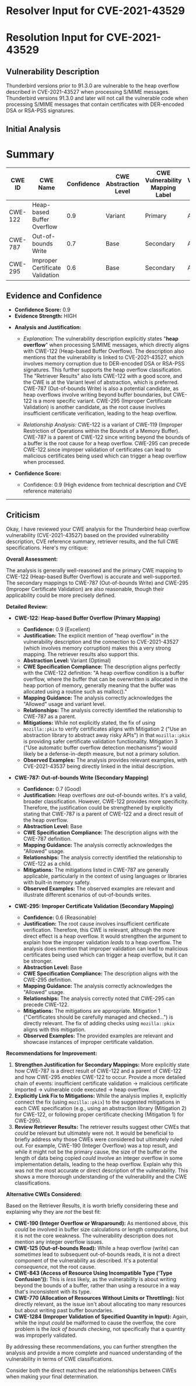 # Resolver Input for CVE-2021-43529

# Resolution Input for CVE-2021-43529

## Vulnerability Description
Thunderbird versions prior to 91.3.0 are vulnerable to the heap overflow described in CVE-2021-43527 when processing S/MIME messages. Thunderbird versions 91.3.0 and later will not call the vulnerable code when processing S/MIME messages that contain certificates with DER-encoded DSA or RSA-PSS signatures.

## Initial Analysis
# Summary
| CWE ID | CWE Name | Confidence | CWE Abstraction Level | CWE Vulnerability Mapping Label | CWE-Vulnerability Mapping Notes |
|---|---|---|---|---|---|
| CWE-122 | Heap-based Buffer Overflow | 0.9 | Variant | Primary | Allowed |
| CWE-787 | Out-of-bounds Write | 0.7 | Base | Secondary | Allowed |
| CWE-295 | Improper Certificate Validation | 0.6 | Base | Secondary | Allowed |

## Evidence and Confidence

*   **Confidence Score:** 0.9
*   **Evidence Strength:** HIGH

- **Analysis and Justification:**  
  - *Explanation:* The vulnerability description explicitly states "**heap overflow**" when processing S/MIME messages, which directly aligns with CWE-122 (Heap-based Buffer Overflow). The description also mentions that the vulnerability is linked to CVE-2021-43527, which involves memory corruption due to DER-encoded DSA or RSA-PSS signatures. This further supports the heap overflow classification. The "Retriever Results" also lists CWE-122 with a good score, and the CWE is at the Variant level of abstraction, which is preferred. CWE-787 (Out-of-bounds Write) is also a potential candidate, as heap overflows involve writing beyond buffer boundaries, but CWE-122 is a more specific variant. CWE-295 (Improper Certificate Validation) is another candidate, as the root cause involves insufficient certificate verification, leading to the heap overflow.
  
  - *Relationship Analysis:* CWE-122 is a variant of CWE-119 (Improper Restriction of Operations within the Bounds of a Memory Buffer). CWE-787 is a parent of CWE-122 since writing beyond the bounds of a buffer is the root cause for a heap overflow. CWE-295 can precede CWE-122 since improper validation of certificates can lead to malicious certificates being used which can trigger a heap overflow when processed.

- **Confidence Score:**  
  - Confidence: 0.9 (High evidence from technical description and CVE reference materials)

---

## Criticism
Okay, I have reviewed your CWE analysis for the Thunderbird heap overflow vulnerability (CVE-2021-43527) based on the provided vulnerability description, CVE reference summary, retriever results, and the full CWE specifications. Here's my critique:

**Overall Assessment:**

The analysis is generally well-reasoned and the primary CWE mapping to CWE-122 (Heap-based Buffer Overflow) is accurate and well-supported. The secondary mappings to CWE-787 (Out-of-bounds Write) and CWE-295 (Improper Certificate Validation) are also reasonable, though their applicability could be more precisely defined.

**Detailed Review:**

*   **CWE-122: Heap-based Buffer Overflow (Primary Mapping)**

    *   **Confidence:** 0.9 (Excellent)
    *   **Justification:** The explicit mention of "heap overflow" in the vulnerability description and the connection to CVE-2021-43527 (which involves memory corruption) makes this a very strong mapping. The retriever results also support this.
    *   **Abstraction Level:** Variant (Optimal)
    *   **CWE Specification Compliance:** The description aligns perfectly with the CWE-122 definition: "A heap overflow condition is a buffer overflow, where the buffer that can be overwritten is allocated in the heap portion of memory, generally meaning that the buffer was allocated using a routine such as malloc()."
    *   **Mapping Guidance:** The analysis correctly acknowledges the "Allowed" usage and variant level.
    *   **Relationships:** The analysis correctly identified the relationship to CWE-787 as a parent.
    *   **Mitigations:** While not explicitly stated, the fix of using `mozilla::pkix` to verify certificates aligns with Mitigation 2 ("Use an abstraction library to abstract away risky APIs") in that `mozilla::pkix` is providing safer certificate validation functionality. Mitigation 3 ("Use automatic buffer overflow detection mechanisms") would likely be a defense-in-depth measure, but not a primary solution.
    *   **Observed Examples:** The analysis provides relevant examples, with CVE-2021-43537 being directly linked in the initial description.

*   **CWE-787: Out-of-bounds Write (Secondary Mapping)**

    *   **Confidence:** 0.7 (Good)
    *   **Justification:** Heap overflows *are* out-of-bounds writes. It's a valid, broader classification. However, CWE-122 provides more specificity. Therefore, the justification could be strengthened by explicitly stating that CWE-787 is a parent of CWE-122 and a direct result of the heap overflow.
    *   **Abstraction Level:** Base
    *   **CWE Specification Compliance:** The description aligns with the CWE-787 definition.
    *   **Mapping Guidance:** The analysis correctly acknowledges the "Allowed" usage.
    *   **Relationships:** The analysis correctly identified the relationship to CWE-122 as a child.
    *   **Mitigations:** The mitigations listed in CWE-787 are generally applicable, particularly in the context of using languages or libraries with built-in memory safety.
    *   **Observed Examples:** The observed examples are relevant and illustrate different scenarios of out-of-bounds writes.

*   **CWE-295: Improper Certificate Validation (Secondary Mapping)**

    *   **Confidence:** 0.6 (Reasonable)
    *   **Justification:**  The root cause involves insufficient certificate verification. Therefore, this CWE is relevant, although the more direct effect is a heap overflow. It would strengthen the argument to explain how the improper validation *leads* to a heap overflow. The analysis does mention that improper validation can lead to malicious certificates being used which can trigger a heap overflow, but it can be stronger.
    *   **Abstraction Level:** Base
    *   **CWE Specification Compliance:** The description aligns with the CWE-295 definition.
    *   **Mapping Guidance:** The analysis correctly acknowledges the "Allowed" usage.
    *   **Relationships:** The analysis correctly noted that CWE-295 can precede CWE-122.
    *   **Mitigations:** The mitigations are appropriate. Mitigation 1 ("Certificates should be carefully managed and checked...") is directly relevant. The fix of adding checks using `mozilla::pkix` aligns with this mitigation.
    *   **Observed Examples:** The provided examples are relevant and showcase instances of improper certificate validation.

**Recommendations for Improvement:**

1.  **Strengthen Justification for Secondary Mappings:** More explicitly state how CWE-787 is a direct result of CWE-122 and a parent of CWE-122 and how CWE-295 *enables* CWE-122 to occur. Provide a more detailed chain of events: insufficient certificate validation -> malicious certificate imported -> vulnerable code executed -> heap overflow.
2.  **Explicitly Link Fix to Mitigations:**  While the analysis implies it, explicitly connect the fix (using `mozilla::pkix`) to the suggested mitigations in each CWE specification (e.g., using an abstraction library (Mitigation 2) for CWE-122, or following proper certificate checking (Mitigation 1) for CWE-295).
3.  **Review Retriever Results:** The retriever results suggest other CWEs that *could* be relevant but ultimately were not. It would be beneficial to briefly address why those CWEs were considered but ultimately ruled out. For example, CWE-190 (Integer Overflow) was a top result, and while it might not be the primary cause, the size of the buffer or the length of data being copied *could* involve an integer overflow in some implementation details, leading to the heap overflow. Explain why this was not the most accurate or direct description of the vulnerability. This shows a more thorough understanding of the vulnerability and the CWE classifications.

**Alternative CWEs Considered:**

Based on the Retriever Results, it is worth briefly considering these and explaining why they are *not* the best fit:

*   **CWE-190 (Integer Overflow or Wraparound):** As mentioned above, this *could* be involved in buffer size calculations or length computations, but it is not the core weakness. The vulnerability description does not mention any integer overflow issues.
*   **CWE-125 (Out-of-bounds Read):** While a heap overflow (write) can *sometimes* lead to subsequent out-of-bounds reads, it is not a direct component of the vulnerability as described. It's a potential *consequence*, not the root cause.
*   **CWE-843 (Access of Resource Using Incompatible Type ('Type Confusion')):**  This is *less* likely, as the vulnerability is about writing beyond the bounds of a buffer, rather than using a resource in a way that's inconsistent with its type.
*   **CWE-770 (Allocation of Resources Without Limits or Throttling):** Not directly relevant, as the issue isn't about allocating too many resources but about writing past buffer boundaries.
*  **CWE-1284 (Improper Validation of Specified Quantity in Input):** Again, while the input *could* be malformed to cause the overflow, the core problem is the *lack of bounds checking*, not specifically that a quantity was improperly validated.

By addressing these recommendations, you can further strengthen the analysis and provide a more complete and nuanced understanding of the vulnerability in terms of CWE classifications.

Consider both the direct matches and the relationships between CWEs
when making your final determination.
        